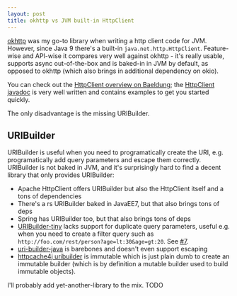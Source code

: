 ```yaml
---
layout: post
title: okhttp vs JVM built-in HttpClient
---
```


[okhttp](https://square.github.io/okhttp/) was my go-to library when writing a http client code
for JVM. However, since Java 9 there's a built-in `java.net.http.HttpClient`.
Feature-wise and API-wise it compares very well against okhttp - it's really usable, supports async
out-of-the-box and is baked-in in JVM by default, as opposed to okhttp (which also brings in additional dependency on okio).

You can check out the [HttpClient overview on Baeldung](https://www.baeldung.com/java-9-http-client); the
[HttpClient javadoc](https://docs.oracle.com/en/java/javase/11/docs/api/java.net.http/java/net/http/HttpClient.html) is
very well written and contains examples to get you started quickly.

The only disadvantage is the missing URIBuilder.

## URIBuilder

URIBuilder is useful when you need to programatically create the URI, e.g. programatically add query parameters and escape them correctly.
URIBuilder is not baked in JVM, and it's surprisingly hard to find a decent library that only provides URIBuilder:

* Apache HttpClient offers URIBuilder but also the HttpClient itself and a tons of dependencies
* There's a rs URIBuilder baked in JavaEE7, but that also brings tons of deps
* Spring has URIBuilder too, but that also brings tons of deps
* [URIBuilder-tiny](https://github.com/moznion/uribuilder-tiny) lacks support for duplicate query parameters, useful e.g. when you need to create a filter query such as
  `http://foo.com/rest/person?age=lt:30&age=gt:20`. See [#7](https://github.com/moznion/uribuilder-tiny/issues/7).
* [uri-builder-java](https://github.com/BastiaanJansen/uri-builder-java) is barebones and doesn't even support escaping
* [httpcache4j uribuilder](https://github.com/httpcache4j/uribuilder) is immutable which is just plain dumb to create an immutable builder
  (which is by definition a mutable builder used to build immutable objects).

I'll probably add yet-another-library to the mix. TODO
